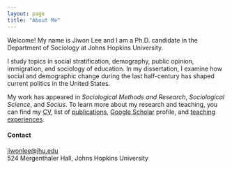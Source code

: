 ```yaml
---
layout: page
title: "About Me"
---
```


Welcome! My name is Jiwon Lee and I am a Ph.D. candidate in the Department of Sociology at Johns Hopkins University. <br>

I study topics in  social stratification, demography, public opinion, immigration, and sociology of education. In my dissertation, I examine how social and demographic change during the last half-century has shaped current politics in the United States.  
   
My work has appeared in *Sociological Methods and Research*, *Sociological Science*, and *Socius*. To learn more about my research and teaching, you can find my [CV](/cv_jiwonlee.pdf), list of [publications](https://jiwonlee.net/research/), [Google Scholar](https://scholar.google.com/citations?user=nszIX_sAAAAJ&hl=en) profile, and [teaching experiences](https://jiwonlee.net/teaching/). 
   
    
     
#### Contact
<jiwonlee@jhu.edu>   
524 Mergenthaler Hall, Johns Hopkins University
